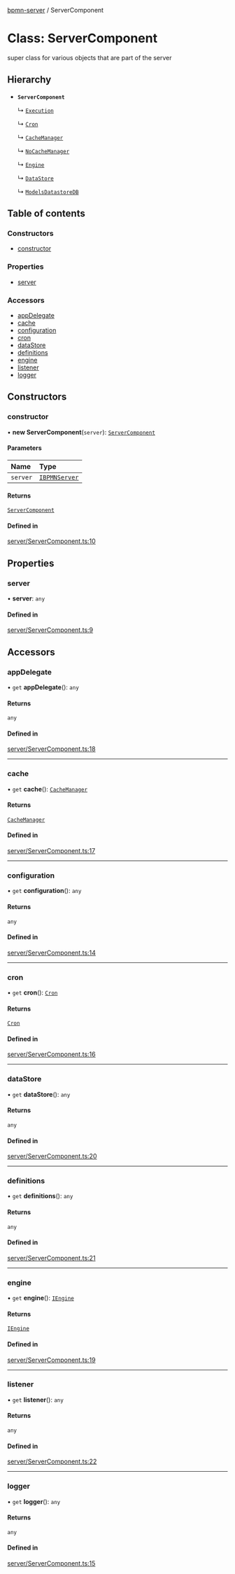 [bpmn-server](../README.md) / ServerComponent

# Class: ServerComponent

super class for various objects that are part of the server

## Hierarchy

- **`ServerComponent`**

  ↳ [`Execution`](execution.md)

  ↳ [`Cron`](cron.md)

  ↳ [`CacheManager`](cachemanager.md)

  ↳ [`NoCacheManager`](nocachemanager.md)

  ↳ [`Engine`](engine.md)

  ↳ [`DataStore`](datastore.md)

  ↳ [`ModelsDatastoreDB`](modelsdatastoredb.md)

## Table of contents

### Constructors

- [constructor](servercomponent.md#constructor)

### Properties

- [server](servercomponent.md#server)

### Accessors

- [appDelegate](servercomponent.md#appdelegate)
- [cache](servercomponent.md#cache)
- [configuration](servercomponent.md#configuration)
- [cron](servercomponent.md#cron)
- [dataStore](servercomponent.md#datastore)
- [definitions](servercomponent.md#definitions)
- [engine](servercomponent.md#engine)
- [listener](servercomponent.md#listener)
- [logger](servercomponent.md#logger)

## Constructors

### constructor

• **new ServerComponent**(`server`): [`ServerComponent`](servercomponent.md)

#### Parameters

| Name | Type |
| :------ | :------ |
| `server` | [`IBPMNServer`](../interfaces/ibpmnserver.md) |

#### Returns

[`ServerComponent`](servercomponent.md)

#### Defined in

[server/ServerComponent.ts:10](https://github.com/bpmnServer/bpmn-server/blob/b56411b/src/server/ServerComponent.ts#L10)

## Properties

### server

• **server**: `any`

#### Defined in

[server/ServerComponent.ts:9](https://github.com/bpmnServer/bpmn-server/blob/b56411b/src/server/ServerComponent.ts#L9)

## Accessors

### appDelegate

• `get` **appDelegate**(): `any`

#### Returns

`any`

#### Defined in

[server/ServerComponent.ts:18](https://github.com/bpmnServer/bpmn-server/blob/b56411b/src/server/ServerComponent.ts#L18)

___

### cache

• `get` **cache**(): [`CacheManager`](cachemanager.md)

#### Returns

[`CacheManager`](cachemanager.md)

#### Defined in

[server/ServerComponent.ts:17](https://github.com/bpmnServer/bpmn-server/blob/b56411b/src/server/ServerComponent.ts#L17)

___

### configuration

• `get` **configuration**(): `any`

#### Returns

`any`

#### Defined in

[server/ServerComponent.ts:14](https://github.com/bpmnServer/bpmn-server/blob/b56411b/src/server/ServerComponent.ts#L14)

___

### cron

• `get` **cron**(): [`Cron`](cron.md)

#### Returns

[`Cron`](cron.md)

#### Defined in

[server/ServerComponent.ts:16](https://github.com/bpmnServer/bpmn-server/blob/b56411b/src/server/ServerComponent.ts#L16)

___

### dataStore

• `get` **dataStore**(): `any`

#### Returns

`any`

#### Defined in

[server/ServerComponent.ts:20](https://github.com/bpmnServer/bpmn-server/blob/b56411b/src/server/ServerComponent.ts#L20)

___

### definitions

• `get` **definitions**(): `any`

#### Returns

`any`

#### Defined in

[server/ServerComponent.ts:21](https://github.com/bpmnServer/bpmn-server/blob/b56411b/src/server/ServerComponent.ts#L21)

___

### engine

• `get` **engine**(): [`IEngine`](../interfaces/iengine.md)

#### Returns

[`IEngine`](../interfaces/iengine.md)

#### Defined in

[server/ServerComponent.ts:19](https://github.com/bpmnServer/bpmn-server/blob/b56411b/src/server/ServerComponent.ts#L19)

___

### listener

• `get` **listener**(): `any`

#### Returns

`any`

#### Defined in

[server/ServerComponent.ts:22](https://github.com/bpmnServer/bpmn-server/blob/b56411b/src/server/ServerComponent.ts#L22)

___

### logger

• `get` **logger**(): `any`

#### Returns

`any`

#### Defined in

[server/ServerComponent.ts:15](https://github.com/bpmnServer/bpmn-server/blob/b56411b/src/server/ServerComponent.ts#L15)
